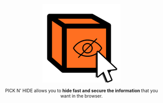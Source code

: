 <p align="center">
    <img width="250" height="250" alt="pick n hide" src="images/icon/extension-ico.png">
</p>

<p align="center">PICK N' HIDE allows you to <strong>hide fast and secure the information </strong> that you want in the browser.</p>

